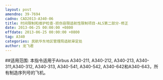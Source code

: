 ```yaml
---
layout: post
amendno: 39-7694
cadno: CAD2013-A340-06
title: 时间限制和维护检查-损伤容限适航性限制项目-ALS第二部分-修正
date: 2013-06-25 00:00:00 +0800
effdate: 2013-06-25 00:00:00 +0800
tag: A340
categories: 民航华东地区管理局适航审定处
author: 龙飞君
---
```


##适用范围:
本指令适用于Airbus A340-211, A340-212, A340-213, A340-311,A340-312, A340-313, A340-541, A340-542, A340-642和A340-643，所有制造序列号的飞机。

